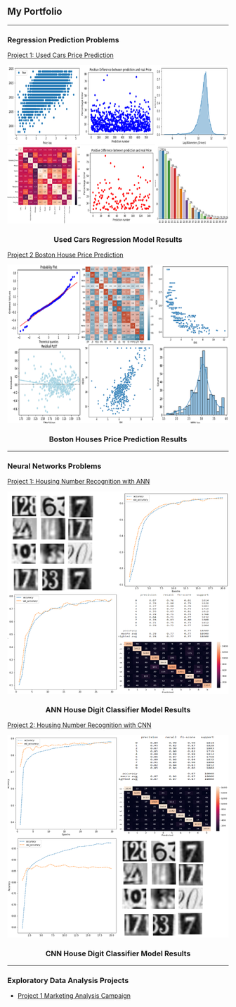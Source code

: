 ## My Portfolio

---

### Regression Prediction Problems

[Project 1: Used Cars Price Prediction ](https://charlesdelabra.github.io/Used-Cars-Regression-Model/)
<p align="center">
    <img src="https://github.com/CharlesDeLabra/Used-Cars-Regression-Model/blob/main/imagen/MergedImages.png?raw=true" alt="Logo" width=800 height=360>
  <h3 align="center">Used Cars Regression Model Results</h3>
  <p align="center">
  </p>
</p>

[Project 2 Boston House Price Prediction](https://charlesdelabra.github.io/Boston-House-Price-Prediction/)
<p align="center">
    <img src="https://github.com/CharlesDeLabra/Boston-House-Price-Prediction/blob/main/image/MergedImages.png?raw=true" alt="Logo" width=800 height=360>
  <h3 align="center">Boston Houses Price Prediction Results</h3>
  <p align="center">
  </p>
</p>

---

### Neural Networks Problems

[Project 1: Housing Number Recognition with ANN ](https://charlesdelabra.github.io/Housing-Number-recognition-with-ANN/)
<p align="center">
    <img src="https://github.com/CharlesDeLabra/Housing-Number-recognition-with-ANN/blob/main/images/Merged_document.png?raw=true" alt="Logo" width=800 height=460>
  <h3 align="center"> ANN House Digit Classifier Model Results</h3>
  <p align="center">
  </p>
</p>

[Project 2: Housing Number Recognition with CNN ](https://charlesdelabra.github.io/CNN-Housing-Number-Digit-Recognition/)
<p align="center">
    <img src="https://github.com/CharlesDeLabra/CNN-Housing-Number-Digit-Recognition/blob/main/images/Merged_document.png?raw=true" alt="Logo" width=800 height=460>
  <h3 align="center">CNN House Digit Classifier Model Results</h3>
  <p align="center">
  </p>
</p>

---
### Exploratory Data Analysis Projects 

- [Project 1 Marketing Analysis Campaign](https://charlesdelabra.github.io/EDA-Marketing-Campaign/)















